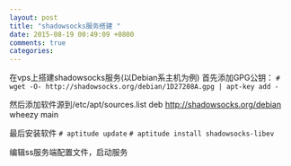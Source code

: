 ```yaml
---
layout: post
title: "shadowsocks服务搭建 "
date: 2015-08-19 00:49:09 +0800
comments: true
categories:
---
```

在vps上搭建shadowsocks服务(以Debian系主机为例)
首先添加GPG公钥：
`# wget -O- http://shadowsocks.org/debian/1D27208A.gpg | apt-key add -`

然后添加软件源到/etc/apt/sources.list
deb http://shadowsocks.org/debian wheezy main

最后安装软件
`# aptitude update`
`# aptitude install shadowsocks-libev`

编辑ss服务端配置文件，启动服务
